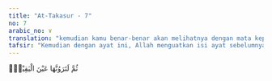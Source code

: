 ```yaml
---
title: "At-Takasur - 7"
no: 7
arabic_no: ٧
translation: "kemudian kamu benar-benar akan melihatnya dengan mata kepala sendiri,"
tafsir: "Kemudian dengan ayat ini, Allah menguatkan isi ayat sebelumnya, bahwa azab itu benar-benar akan dirasakan oleh orang yang teperdaya itu. Oleh karena itu, siapa saja dan dari golongan apa saja hendaklah bertakwa kepada Tuhannya serta menghindari perbuatan-perbuatan yang menyebabkan mereka disiksa. Hendaknya seseorang itu memperhatikan nikmat-nikmat Allah yang ada padanya untuk dipelihara dan dipergunakan sesuai dengan fungsi nikmat tersebut. Juga hendaknya mereka tidak melakukan kejahatan, mengada-adakan kemungkaran, dan mengharap-harapkan ampunan Allah hanya semata-mata dengan pengakuan beragama Islam dengan memakai nama dan gelar yang muluk-muluk, sedangkan ia menyalahi hukum-hukum Al-Qur'an dan melakukan tindakan yang sama dengan musuh Islam."
---
```


ثُمَّ لَتَرَوُنَّهَا عَيْنَ الْيَقِيْنِۙ
